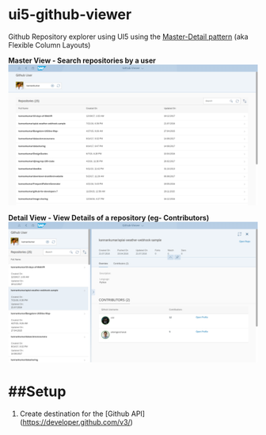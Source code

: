 # ui5-github-viewer
Github Repository explorer using UI5 using the [Master-Detail pattern](https://sapui5.hana.ondemand.com/sdk/#/topic/8ed9339f3a99418e82a02f0fb4b5d6b9) (aka Flexible Column Layouts)


**Master View - Search repositories by a user**
![Master View - Search repositories by a user](https://github.com/kannankumar/ui5-github-viewer/blob/master/assets/Github_Viewer_Master_List.PNG)

**Detail View - View Details of a repository (eg- Contributors)**
![Detail View - View Details of a repository](https://github.com/kannankumar/ui5-github-viewer/blob/master/assets/Github_Viewer_DetailView.PNG)

##Setup
=======
1. Create destination for the [Github API] (https://developer.github.com/v3/)

  
